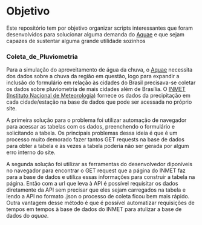 # Objetivo

Este repositório tem por objetivo organizar scripts interessantes que foram desenvolvidos para solucionar alguma demanda do [Aquae](https://github.com/SamuelNoB/Aquae) e que sejam capazes de sustentar alguma grande utilidade sozinhos

### Coleta_de_Pluviometria

Para a simulação do aproveitamento de água da chuva, o [Aquae](https://github.com/SamuelNoB/Aquae) necessita dos dados sobre a chuva da região em questão, logo para expandir a inclusão do formulário em relação às cidades do Brasil precisava-se coletar os dados sobre pluviometria de mais cidades além de Brasília. O [INMET (Instituto Nacional de Meteorologia)](https://portal.inmet.gov.br/) fornece os dados da precipitação em cada cidade/estação na base de dados que pode ser acessada no próprio site.

A primeira solução para o problema foi utilizar automação de navegador para acessar as tabelas com os dados, preenchendo o formulário e solicitando a tabela. Os principais problemas dessa ideia é que é um processo muito demorado fazer tantos GET requests na base de dados para obter a tabela e às vezes a tabela poderia não ser gerada por algum erro interno do site.

A segunda solução foi utilizar as ferramentas do desenvolvedor diponíveis no navegador para encontrar o GET request que a página do INMET faz para a base de dados e utiliza essas informações para construir a tabela na página. Então com a url que leva à API é possível requisitar os dados diretamente da API sem precisar que eles sejam carregados na tabela e lendo a API no formato .json o processo de coleta ficou bem mais rápido. Outra vantagem desse método é que é possível automatizar requisições de tempos em tempos à base de dados do INMET para atulizar a base de dados do <i>aquae</i>.
